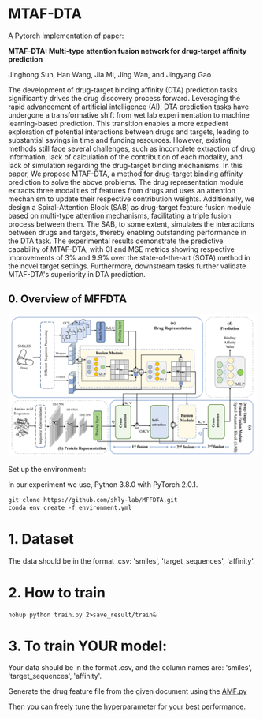 # MTAF-DTA

A Pytorch Implementation of paper:

**MTAF-DTA: Multi-type attention fusion network for drug-target affinity prediction**

 Jinghong Sun, Han Wang, Jia Mi, Jing Wan, and Jingyang Gao



The development of drug-target binding affinity (DTA) prediction tasks significantly drives the drug discovery process forward. Leveraging the rapid advancement of artificial intelligence (AI), DTA prediction tasks have undergone a transformative shift from wet lab experimentation to machine learning-based prediction. This transition enables a more expedient exploration of potential interactions between drugs and targets, leading to substantial savings in time and funding resources. However, existing methods still face several challenges, such as incomplete extraction of drug information, lack of calculation of the contribution of each modality, and lack of simulation regarding the drug-target binding mechanisms. In this paper, We propose MTAF-DTA, a method for drug-target binding affinity prediction to solve the above problems. The drug representation module extracts three modalities of features from drugs and uses an attention mechanism to update their respective contribution weights. Additionally, we design a Spiral-Attention Block (SAB) as drug-target feature fusion module based on multi-type attention mechanisms, facilitating a triple fusion process between them. The SAB, to some extent, simulates the interactions between drugs and targets, thereby enabling outstanding performance in the DTA task. The experimental results demonstrate the predictive capability of MTAF-DTA, with CI and MSE metrics showing respective improvements of 3$\%$ and 9.9$\%$ over the state-of-the-art (SOTA) method in the novel target settings. Furthermore, downstream tasks further validate MTAF-DTA's superiority in DTA prediction.

## 0. Overview of MFFDTA

![fig1](fig1.jpeg)

Set up the environment:

In our experiment we use, Python 3.8.0 with PyTorch  2.0.1.

```
git clone https://github.com/shly-lab/MFFDTA.git
conda env create -f environment.yml
```

# 1. Dataset

The data should be in the format .csv: 'smiles', 'target_sequences', 'affinity'.

# 2. How to train

```
nohup python train.py 2>save_result/train&
```

# 3. To train YOUR model:

Your data should be in the format .csv, and the column names are: 'smiles', 'target_sequences', 'affinity'.

Generate the drug feature file from the given document using the [AMF.py](https://github.com/shly-lab/MFFDTA/blob/main/AMF.py)

Then you can freely tune the hyperparameter for your best performance.

